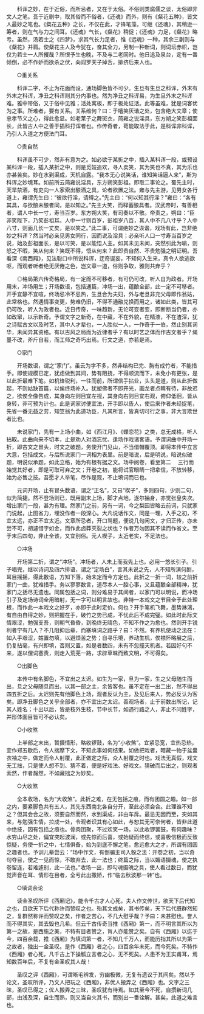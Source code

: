 <!-- { "loadSidebar": true } -->
　　科诨之妙，在于近俗，而所忌者，又在于太俗。不俗则类腐儒之谈，太俗即非文人之笔。吾于近剧中，取其俗而不俗者，《还魂》而外，则有《粲花五种》，皆文人最妙之笔也。《粲花五种》之长，不仅在此，才锋笔藻，可继《还魂》，其稍逊一筹者，则在气与力之间耳。《还魂》气长，《粲花》稍促；《还魂》力足，《粲花》略亏。虽然，汤若士之《四梦》，求其气长力足者，惟《远魂》一种，其余三剧则与《粲花》并肩。使粲花主人及今犹在，奋其全力，另制一种新词，则词坛赤帜，岂仅为若士一人所攫哉？所恨予生也晚，不及与二老同时。他日追及泉台，定有一番倾倒，必不作妒而欲杀之伏，向阎罗天子掉舌，排挤后来人也。

　　○重关系

　　科诨二字，不止为花面而设，通场脚色皆不可少。生旦有生旦之科诨，外末有外末之科诨，净丑之科诨则其分内事也。然为净丑之科诨易，为生旦外末之科诨难。雅中带俗，又于俗中见雅；活处寓板，即于板处证活。此等虽难，犹是词客优为之事。所难者，要有关系。关系维何？曰：于嘻笑灰谐之处，包含绝大文章；使忠孝节义之心，得此愈显。如老莱子之舞斑衣，简雍之说淫具，东方朔之笑彭祖面长，此皆古人中之善于插科打诨者也。作传奇者，苟能取法于此，是科诨非科诨，乃引人入道之方便法门耳。

　　○贵自然

　　科诨虽不可少，然非有意为之。如必欲于某折之中，插入某科诨一段，或预设某科诨一段，插入某折之中，则是觅妓追欢，寻人卖笑，其为笑也不真，其为乐也亦甚苦矣。妙在水到渠成，天机自露。“我本无心说笑话，谁知笑话逼人来”，斯为科诨之妙境耳。如前所云简雍说淫具，东方朔笑彭祖。即取二事论之。蜀先主时，天旱禁酒，有吏向一人家索出酿酒之具，论者欲置之法。雍与先主游，见男女各行道上，雍谓先生曰：“彼欲行淫，请缚之。”先主曰：“何以知其行淫？”雍曰：“各有其具，与欲酿未酿者同，是以知之。”先主大笑，而释蓄酿具者。汉武帝时，有善相者，谓人中长一寸，寿当百岁。东方朔大笑，有司奏以不敬。帝责之，朔曰：“臣非笑陛下，乃笑彭祖耳。人中一寸则百岁，彭祖岁八百，其人中不几八寸乎？人中八寸，则面几长一丈矣，是以笑之。”此二事，可谓绝妙之诙谐，戏场有此，岂非绝妙之科诨？然当时必亲见男女同行，因而说及淫具；必亲听人口一寸寿当百岁之说，始及彭祖面长，是以可笑，是以能悟人主。如其未见未闻，突然引此为喻，则怒之不暇，笑从何来？笑既不得，悟从何来？此即贵自然、不贵勉强之明证明。吾看深《南西厢》，见法聪口中所说科诨，迂奇诞妄，不知何入生来，真令人欲逃欲呕，而观者听者绝无厌倦之色，岂文章一道，俗则争取，雅则共弃乎？

　　◎格局第六传奇格局，有一定而不可移者，有可仍可改，听人自为政者。开场用末，冲场用生；开场数语，包括通篇，冲场一出，蕴酿全部，此一定不可移者。开手宜静不宜喧，终场忌冷不忌热，生旦合为夫妇，外与老旦非充父母即作翁姑，此常格也。然遇情事变更，势难仍旧，不得不通融兑换而用之，诸如此类，皆其可仍可改，听人为政者也。近日传奇，一味趋新，无论可变者变，即断断当仍者，亦如改窜，以示新奇。予谓文字之新奇，在中藏，不在外貌，在精液，不在渣滓，犹之诗赋古文以及时艺，其中人才辈也，一人胜似一人，一作奇于一伯，然止别其词华，未闻异其资格。有以古风之局而为近律者乎？有以时艺之体而作古文者乎？绳墨不改，斧斤自若，而工师之奇巧出焉。行文之道，亦若是焉。

　　○家门

　　开场数语，谓之“家门”。虽云为字不多，然非结构已完、胸有成竹者，不能措手。即使规模已定，犹虑做到其间，势有阻挠，不得顺流而下，未免小有更张，是以此折最难下笔。如机锋锐利，一往而前，所谓信手拈业，头头是道，则从此折做起，不则姑缺首篇，以俟终场补入。犹塑佛者不即开光，画龙者点睛有待，非故迟之，欲俟全像告成，其身向左则目宜左视，其身向右则目宜右观，俯仰低徊，皆从身转，非可预为计也。此是词家讨便宜法，开手即以告人，使后来作者未经捉笔，先省一番无益之劳，知笠翁为此道功臣，凡其所言，皆真切可行之事，非大言欺世者比也。

　　未说家门，先有一上场小曲，如《西江月》、《蝶恋花》之类，总无成格，听人拈取。此曲向来不切本，止是劝人对酒忘忧、逢场作戏诸套语。予谓词曲中开场一折，即古文之冒头，时文之破题，务使开门见山，不当借帽覆顶。即将本传中立言大意，包括成文，与后所说家门一词相为表里。前是暗说，后是明说，暗说似破题，明说似承题，如此立格，始为有根有据之文。场中阅卷，看至第二　 三行而始觉其好者，即是可取可弃之文；开卷之初，能将试官眼睛一把拿信，不放转移，始为必售之技。吾愿才人举笔，尽作是观，不止填词而已也。

　　元词开场，止有冒头数语，谓之“正名”，又曰“楔子”，多则四句，少则二句，似为简捷。然不登场则已，既用副末上场，脚才点地，遂尔抽身，亦觉张皇失次。增出家门一段，甚为有理。然家门之前，另有一词，今之梨园皆略去前词，只就家门说起，止图省力，埋没作者一段深心。大凡说话作文，同是一理，入手之初，不宜太远，亦正不宜太近。文章所忌者，开口骂题，便说几句闲文，才归正传，亦未尝不可，胡遽惜字如金，而作此卤莽灭裂之状也？作者万勿因其不读而作省文。至于末后四句，非止全该，又宜别俗。元人楔子，太近老实，不足法也。

　　○冲场

　　开场第二折，谓之“冲场”。冲场者，人未上而我先上也。必用一悠长引子。引子唱完，继以诗词及四六排语，谓之“定场白”，言其未说之先，人不知所演何剧，耳目摇摇，得此数语，方知下落，始未定而今方定也。此折之一折一词，较之前折家门一曲，犹难措手。务以寥寥数言，道尽本人一腔心事，又且蕴酿全部精神，犹家门之括尽无遗也。同属包括之词，则分难易于其间者，以家门可以明说，而冲场引子及定场诗词全用暗射，无一字可以明言故也。非特一本戏文之节目全于此处理根，而作此一本戏文之好歹，亦即于此时定价。何也？开手笔机飞舞，墨势淋漓，有自由自得之妙，则把握在手，破竹之势已成，不忧此后不成完璧。如此时此际文情艰涩，勉强支吾，则朝气昏昏，到晚终无晴色，不知不作之为愈也。然则开手锐利者宁有几人？不几阻抑后辈，而塞填词之路乎？曰：不然。有养机使动之法在：如入手艰涩，姑置勿填，以避烦苦之势；自寻乐境，养动生机，俟襟怀略展之后，仍复拈毫，有兴即填，否则又置，如是者数四，未有不忽撞天机者。若因好句不来，遂以俚词塞责，则走入荒芜一路，求辟草昧而致文明，不可得矣。

　　○出脚色

　　本传中有名脚色，不宜出之太迟。如生为一家，旦为一家，生之父母随生而出，旦之父母随旦而出，以其一部之主，余皆客也。虽不定在一出二出，然不得出四五折之后。太迟则先有他脚色上场，观者反认为主，及见后来人，势必反认为客矣。即净丑脚色之关乎全部者，亦不宜出之太迟。善观场者，止于前数出所记，记其人姓名；十出以后，皆是枝外生枝，节中长节，如遇行路之人，非止不问姓字，并形体面目皆可不必认矣。

　　○小收煞

　　上半部之末出，暂摄情形，略收锣鼓，名为“小收煞”。宜紧忌宽，宜热忌热，宜作郑五歇后，令人揣摩下文，不知此事如何结果。如做把戏者，暗藏一物于盆盎衣袖之中，做定而令人射覆，此正做定之际，众人射覆之时也。戏法无真假，戏文无工拙，只是使人想不到、猜不着，便是好戏法、好戏文。猜破而后出之，则观者索然，作者赧然，不如藏拙之为妙矣。

　　○大收煞

　　全本收场，名为“大收煞”。此折之难，在无包括之痕，而有团圆之趣。如一部之内，要紧脚色共有五人，其先东西南北各自分开，至此必须会合。此理谁不知之？但其会合之故，须要自然而然，水到渠成，非由车戽。最忌无因而至，突如其来，与勉强生情，拉成一处，令观者识其有心如此，与恕其无可奈何者，皆非此道中绝技，因有包括之痕也。骨肉团聚，不过欢笑一场，以此收锣罢鼓，有何趣味？水穷山尽之处，偏宜突起波澜，或先惊而后喜，或始疑而终信，或喜极信极而反致惊疑，务使一折之中，七情俱备，始为到底不懈之笔，愈远愈大之才，所谓有团圆之趣者也。予训儿辈尝云：“场中作文，有倒骗主司入彀之法：开卷之初，当以奇句夺目，使之一见而惊，不敢弃去，此一法也；终篇之际，当以媚语摄魂，使之执卷留连，若难遽别，此一法也。”收场一出，即勾魂摄魄之具，使人看过数日，而犹觉声音在耳、情形在目者，全亏此出撒娇，作“临去秋波那一转”也。

　　○填词余论

　　读金圣叹所评《西厢记》，能令千古才人心死。夫人作文传世，欲天下后代知之也，且欲天下后代称许而赞叹之也。殆其文成矣，其书传矣，天下后代既群然知之，复群然称许而赞叹之矣，作者之苦心，不几大慰乎哉？予曰：未甚慰也。誉人而不得其实，其去毁也几希。但云千古传奇当推《西厢》第一，而不明言其所以为第一之故，是西施之美，不特有目者赞之，肓人亦能赞之矣。自有《西厢》以迄于今，四百余载，推《西厢》为填词第一者，不知几千万人，而能历指其所以为第一之故者，独出一金圣叹。是作《西厢》者之心，四百余年未死，而今死矣。不特作《西厢》者心死，凡千古上下操觚立言者之心，无不死矣。人患不为王实甫耳，焉知数百年后，不复有金圣叹其人哉！

　　圣叹之评《西厢》，可谓晰毛辨发，穷幽极微，无复有遗议于其间矣。然以予论文，圣叹所评，乃文人把玩之《西厢》，非优人搬弄之《西厢》也。文字之三昧，圣叹已得之；优人搬弄之三昧，圣叹犹有待焉。如其至今不死，自撰新词几部，由浅及深，自生而熟，则又当自火其书，而别出一番诠解。甚矣，此道之难言也。

